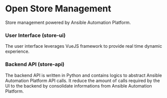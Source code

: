 # Open Store Management

Store management powered by Ansible Automation Platform.

### User Interface (store-ui)

The user interface leverages VueJS framework to provide real time dynamic experience. 

### Backend API (store-api)

The backend API is written in Python and contains logics to abstract Ansible Automation Platform API calls. It reduce the amount of calls required by the UI to the backend by consolidate informations from Ansible Automation Platform. 
